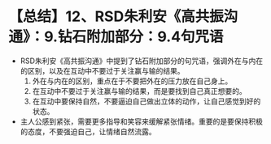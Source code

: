 # 【总结】12、RSD朱利安《高共振沟通》：9.钻石附加部分：9.4句咒语

-   RSD朱利安《高共振沟通》中提到了钻石附加部分的句咒语，强调外在与内在的区别，以及在互动中不要过于关注赢与输的结果。
    1.  外在与内在的区别，重点在于不要把外在的压力放在自己身上。
    2.  在互动中不要过于关注赢与输的结果，而是要找到自己真正想要的。
    3.  在互动中要保持自然，不要逼迫自己做出立体的动作，让自己感觉到好的状态。
-   主人公感到紧张，需要更多指导和笑容来缓解紧张情绪。重要的是要保持积极的态度，不要强迫自己，让情绪自然流露。